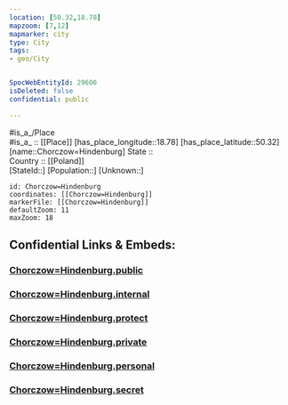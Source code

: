 ```yaml
---
location: [50.32,18.78] 
mapzoom: [7,12] 
mapmarker: city 
type: City
tags:
- geo/City


SpocWebEntityId: 29600
isDeleted: false
confidential: public

---
```

#is_a_/Place  
#is_a_ :: [[Place]] 
[has_place_longitude::18.78] 
[has_place_latitude::50.32] 
[name::Chorczow=Hindenburg] 
State ::  
Country :: [[Poland]]  
[StateId::] 
[Population::] 
[Unknown::] 


```leaflet
id: Chorczow=Hindenburg
coordinates: [[Chorczow=Hindenburg]] 
markerFile: [[Chorczow=Hindenburg]] 
defaultZoom: 11 
maxZoom: 18
```


## Confidential Links & Embeds: 

### [Chorczow=Hindenburg.public](/_public/\Earth\Continent\Europe\Europe~East\Poland\Provinces~Poland\Silesian\CityChorczow=Hindenburg.public.md) 

### [Chorczow=Hindenburg.internal](/_internal/\Earth\Continent\Europe\Europe~East\Poland\Provinces~Poland\Silesian\CityChorczow=Hindenburg.internal.md) 

### [Chorczow=Hindenburg.protect](/_protect/\Earth\Continent\Europe\Europe~East\Poland\Provinces~Poland\Silesian\CityChorczow=Hindenburg.protect.md) 

### [Chorczow=Hindenburg.private](/_private/\Earth\Continent\Europe\Europe~East\Poland\Provinces~Poland\Silesian\CityChorczow=Hindenburg.private.md) 

### [Chorczow=Hindenburg.personal](/_personal/\Earth\Continent\Europe\Europe~East\Poland\Provinces~Poland\Silesian\CityChorczow=Hindenburg.personal.md) 

### [Chorczow=Hindenburg.secret](/_secret/\Earth\Continent\Europe\Europe~East\Poland\Provinces~Poland\Silesian\CityChorczow=Hindenburg.secret.md)

